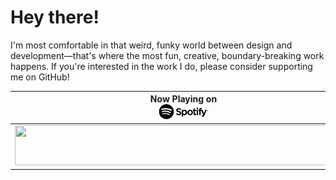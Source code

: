 # Hey there!

I'm most comfortable in that weird, funky world between design and development—that's where the most fun, creative, boundary-breaking work happens. If you're interested in the work I do, please consider supporting me on GitHub!

<!-- <a href="https://github.com/sponsors/natemoo-re" title="Sponsor Nate Moore"><img src="/assets/sponsor.svg?sanitize=true" width="94" height="28" aria-hidden="true"></a> -->

| Now Playing on                                 <br/><img src="https://github.com/48cfu/48cfu/raw/master/assets/Spotify_Logo_CMYK_Black.png" width="80" >                                                                                        |
| ------------------------------------------------------------------------------------------------------------------------------------------------------------------------------- |
| <a href="https://48cfu.vercel.app/now-playing?open">  <img src="https://48cfu.vercel.app/now-playing" width="540" height="64"></a> |

<!--
<table>
  <thead>
    <tr>
      <th>Top Tracks</th>
    </tr>
  </thead>
  <tbody>
    <tr>
      <td><a href="https://48cfu.vercel.app/top-tracks?i=1&open"><img src="https://48cfu.vercel.app/top-tracks?i=1" width="540" height="64"></a></td>
    </tr>
    <tr></tr> 
    <tr>
      <td><a href="https://48cfu.vercel.app/top-tracks?i=2&open"><img src="https://48cfu.vercel.app/top-tracks?i=2" width="540" height="64"></a></td>
    </tr>
    <tr></tr> 
    <tr>
      <td><a href="https://48cfu.vercel.app/top-tracks?i=3&open"><img src="https://48cfu.vercel.app/top-tracks?i=3" width="540" height="64"></a></td>
    </tr>
  </tbody>
</table>
-->
